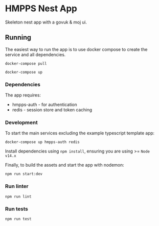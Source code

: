 # HMPPS Nest App

Skeleton nest app with a govuk & moj ui.

## Running
The easiest way to run the app is to use docker compose to create the service and all dependencies.

`docker-compose pull`

`docker-compose up`

### Dependencies
The app requires:
* hmpps-auth - for authentication
* redis - session store and token caching

### Development

To start the main services excluding the example typescript template app:

`docker-compose up hmpps-auth redis`

Install dependencies using `npm install`, ensuring you are using >= `Node v14.x`

Finally, to build the assets and start the app with nodemon:

`npm run start:dev`

### Run linter

`npm run lint`

### Run tests

`npm run test`
